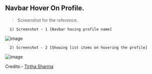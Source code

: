 ## Navbar Hover On Profile.

  > Screenshot for the reference.

      1) Screenshot - 1 [Navbar having profile name]

  ![image](https://github.com/user-attachments/assets/01160cf9-c755-4dd9-9443-2cc914a79283)

      2) Screenshot - 2 [Showing list items on hovering the profile]

  ![image](https://github.com/user-attachments/assets/bfbc17c6-6511-4b65-a4f0-62f521b4435d)


Credits:- [Tirtha Sharma](https://github.com/genze121 "Tirtha Sharma")
